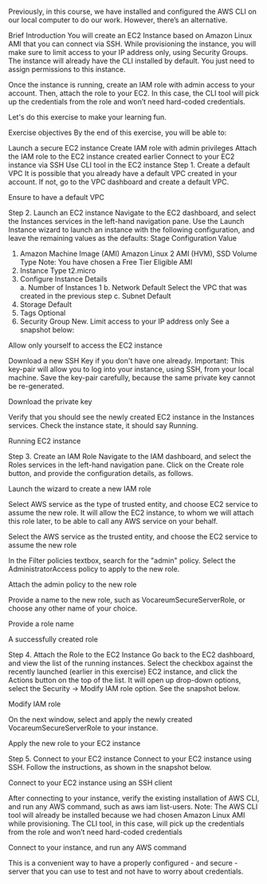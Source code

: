 Previously, in this course, we have installed and configured the AWS CLI on our local computer to do our work. However, there’s an alternative.

Brief Introduction
You will create an EC2 Instance based on Amazon Linux AMI that you can connect via SSH. While provisioning the instance, you will make sure to limit access to your IP address only, using Security Groups. The instance will already have the CLI installed by default. You just need to assign permissions to this instance.

Once the instance is running, create an IAM role with admin access to your account. Then, attach the role to your EC2. In this case, the CLI tool will pick up the credentials from the role and won’t need hard-coded credentials.

Let's do this exercise to make your learning fun.

Exercise objectives
By the end of this exercise, you will be able to:

Launch a secure EC2 instance
Create IAM role with admin privileges
Attach the IAM role to the EC2 instance created earlier
Connect to your EC2 instance via SSH
Use CLI tool in the EC2 instance
Step 1. Create a default VPC
It is possible that you already have a default VPC created in your account. If not, go to the VPC dashboard and create a default VPC.


Ensure to have a default VPC

Step 2. Launch an EC2 instance
Navigate to the EC2 dashboard, and select the Instances services in the left-hand navigation pane.
Use the Launch Instance wizard to launch an instance with the following configuration, and leave the remaining values as the defaults:
Stage	Configuration	Value
1.	Amazon Machine Image (AMI)	Amazon Linux 2 AMI (HVM), SSD Volume Type
Note: You have chosen a Free Tier Eligible AMI
2.	Instance Type	t2.micro
3.	Configure Instance Details	
a. Number of Instances	1
b. Network	Default
Select the VPC that was created in the previous step
c. Subnet	Default
4.	Storage	Default
5.	Tags	Optional
6.	Security Group	New.
Limit access to your IP address only
        See a snapshot below:

Allow only yourself to access the EC2 instance

Download a new SSH Key if you don't have one already.
Important: This key-pair will allow you to log into your instance, using SSH, from your local machine. Save the key-pair carefully, because the same private key cannot be re-generated.


Download the private key

Verify that you should see the newly created EC2 instance in the Instances services. Check the instance state, it should say Running.

Running EC2 instance

Step 3. Create an IAM Role
Navigate to the IAM dashboard, and select the Roles services in the left-hand navigation pane.
Click on the Create role button, and provide the configuration details, as follows.

Launch the wizard to create a new IAM role

Select AWS service as the type of trusted entity, and choose EC2 service to assume the new role. It will allow the EC2 instance, to whom we will attach this role later, to be able to call any AWS service on your behalf.

Select the AWS service as the trusted entity, and choose the EC2 service to assume the new role

In the Filter policies textbox, search for the "admin" policy. Select the AdministratorAccess policy to apply to the new role.

Attach the admin policy to the new role

Provide a name to the new role, such as VocareumSecureServerRole, or choose any other name of your choice.

Provide a role name


A successfully created role

Step 4. Attach the Role to the EC2 Instance
Go back to the EC2 dashboard, and view the list of the running instances.
Select the checkbox against the recently launched (earlier in this exercise) EC2 instance, and click the Actions button on the top of the list. It will open up drop-down options, select the Security → Modify IAM role option. See the snapshot below.

Modify IAM role

On the next window, select and apply the newly created VocareumSecureServerRole to your instance.

Apply the new role to your EC2 instance

Step 5. Connect to your EC2 instance
Connect to your EC2 instance using SSH. Follow the instructions, as shown in the snapshot below.

Connect to your EC2 instance using an SSH client

After connecting to your instance, verify the existing installation of AWS CLI, and run any AWS command, such as aws iam list-users.
Note: The AWS CLI tool will already be installed because we had chosen Amazon Linux AMI while provisioning. The CLI tool, in this case, will pick up the credentials from the role and won’t need hard-coded credentials


Connect to your instance, and run any AWS command

This is a convenient way to have a properly configured - and secure - server that you can use to test and not have to worry about credentials.
